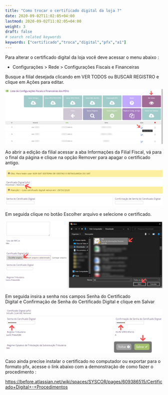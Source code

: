 ```yaml
---
title: "Como trocar o certificado digital da loja ?"
date: 2020-09-02T11:02:05+04:00
lastmod: 2020-09-02T11:02:05+04:00
weight: 3
draft: false
# search related keywords
keywords: ["certificado","troca","digital","pfx","a1"]
---
```


Para alterar o certificado digital da loja você deve acessar o menu abaixo :

- Configurações > Rede > Configurações Fiscais e Financeiras

 Busque a filial desejada clicando em VER TODOS ou BUSCAR REGISTRO e clique em Ações para editar.

![image example](config1.png "Ver Todos")

Ao abrir a edição da filial acessar a aba Informações da Filial Fiscal, vá para o final da página e clique na opção Remover para apagar o certificado antigo.

![image example](remover.png "Remoção")

Em seguida clique no botão Escolher arquivo e selecione o certificado.

![image example](escolha.png "Escolha do Certificado")

Em seguida insira a senha nos campos Senha do Certificado Digital e Confirmação de Senha do Certificado Digital e clique em Salvar

![image example](senha.png "Senha Certificado")

Caso ainda precise instalar o certificado no computador ou exportar para o formato pfx, acesse o link abaixo com a demonstração de como fazer o procedimento :

https://before.atlassian.net/wiki/spaces/SYSCOR/pages/609386515/Certificado+Digital+-+Procedimentos
